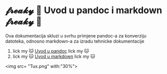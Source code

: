 # 𝓯𝓻𝓮𝓪𝓴𝔂 👅 Uvod u pandoc i markdown 𝓯𝓻𝓮𝓪𝓴𝔂 👅
Ova dokumentacija skluzi u svrhu primjene pandoc-a za konverziju datoteka, odnosno markdown-a za izradu tehnicke dokumentacije


1. lick my 🐱 [Uvod u pandoc](docs/02-pandoc-primjeri-konverzije.md) lick my 🐱
2. lick my 🐱 [Uvod u markdown](01-markdown-primjeri.md) lick my 🐱


<img src= "Tux.png" with:"30%">
